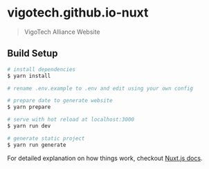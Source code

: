 # vigotech.github.io-nuxt

> VigoTech Alliance Website

## Build Setup

``` bash
# install dependencies
$ yarn install

# rename .env.example to .env and edit using your own config

# prepare date to generate website
$ yarn prepare

# serve with hot reload at localhost:3000
$ yarn run dev

# generate static project
$ yarn run generate
```

For detailed explanation on how things work, checkout [Nuxt.js docs](https://nuxtjs.org).
